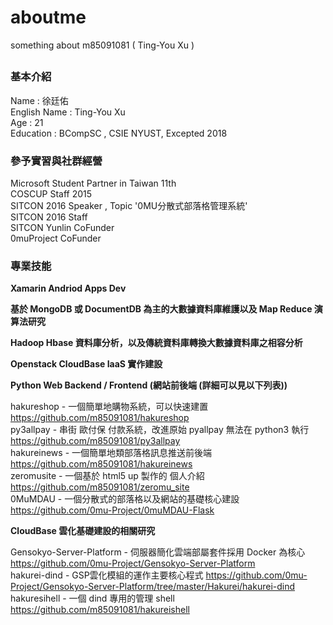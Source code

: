 # aboutme
something about m85091081 ( Ting-You Xu )
##
### 基本介紹

Name : 徐廷佑    
English Name : Ting-You Xu    
Age : 21    
Education : BCompSC , CSIE NYUST, Excepted 2018    

### 參予實習與社群經營
Microsoft Student Partner in Taiwan 11th    
COSCUP Staff 2015    
SITCON 2016 Speaker , Topic '0MU分散式部落格管理系統'    
SITCON 2016 Staff    
SITCON Yunlin CoFunder    
0muProject CoFunder    

### 專業技能
**Xamarin Andriod Apps Dev**    
    
**基於 MongoDB 或 DocumentDB 為主的大數據資料庫維護以及 Map Reduce 演算法研究**    
    
**Hadoop Hbase 資料庫分析，以及傳統資料庫轉換大數據資料庫之相容分析**     
    
**Openstack CloudBase IaaS 實作建設**     
    
**Python Web Backend / Frontend   (網站前後端 (詳細可以見以下列表))**       
    
hakureshop - 一個簡單地購物系統，可以快速建置 https://github.com/m85091081/hakureshop    
py3allpay - 串街 歐付保 付款系統，改進原始 pyallpay 無法在 python3 執行 https://github.com/m85091081/py3allpay    
hakureinews - 一個簡單地類部落格訊息推送前後端 https://github.com/m85091081/hakureinews    
zeromusite - 一個基於 html5 up 製作的 個人介紹 https://github.com/m85091081/zeromu_site    
0MuMDAU - 一個分散式的部落格以及網站的基礎核心建設 https://github.com/0mu-Project/0muMDAU-Flask    
    
**CloudBase 雲化基礎建設的相關研究**

Gensokyo-Server-Platform - 伺服器簡化雲端部屬套件採用 Docker 為核心 https://github.com/0mu-Project/Gensokyo-Server-Platform    
hakurei-dind - GSP雲化模組的運作主要核心程式 https://github.com/0mu-Project/Gensokyo-Server-Platform/tree/master/Hakurei/hakurei-dind    
hakuresihell - 一個 dind 專用的管理 shell https://github.com/m85091081/hakureishell    





